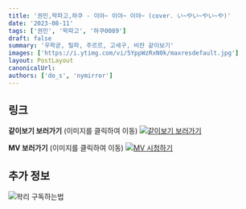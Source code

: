 ```yaml
---
title: '권민,왁파고,하쿠 - 이야~ 이야~ 이야~ (cover. い~やい~やい~や)'
date: '2023-08-11'
tags: ['권민', '왁파고', '하쿠0089']
draft: false
summary: '우왁굳, 릴파, 주르르, 고세구, 비챤 같이보기'
images: ['https://i.ytimg.com/vi/5YppWzRxN0k/maxresdefault.jpg']
layout: PostLayout
canonicalUrl:
authors: ['do_s', 'nymirror']
---
```


## 링크

**같이보기 보러가기** (이미지를 클릭하여 이동)
[![같이보기 보러가기](https://cdn.discordapp.com/attachments/1136601898116464710/1211650793904807976/logo.png?ex=65eef8bc&is=65dc83bc&hm=95dc0e08c1f43025dd60def429896697b3787a9f923593eb50b24e9fb6280361&)](https://cafe.naver.com/steamindiegame/12395772)

**MV 보러가기** (이미지를 클릭하여 이동)
[![MV 시청하기](https://i.ytimg.com/vi/5YppWzRxN0k/maxresdefault.jpg)](https://youtu.be/5YppWzRxN0k)

## 추가 정보

![왁리 구독하는법](https://cdn.discordapp.com/attachments/1136601898116464710/1137049857136267374/--2cut.gif)
